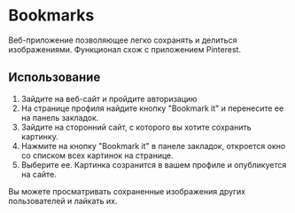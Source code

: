 # Bookmarks

Веб-приложение позволяющее легко сохранять и делиться изображениями.
Функционал схож с приложением Pinterest.

## Использование

1. Зайдите на веб-сайт и пройдите авторизацию
2. На странице профиля найдите кнопку "Bookmark it" и перенесите ее на панель закладок.
3. Зайдите на сторонний сайт, с которого вы хотите сохранить картинку.
4. Нажмите на кнопку "Bookmark it" в панеле закладок, откроется окно со списком всех картинок на странице.
5. Выберите ее. Картинка созранится в вашем профиле и опубликуется на сайте.

Вы можете просматривать сохраненные изображения других пользователей и лайкать их.
